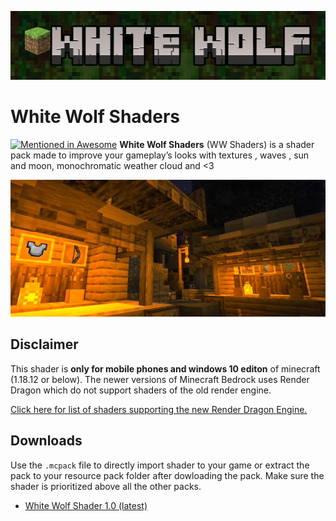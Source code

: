 ![WW Shaders](/textures/images/ww.png)
# White Wolf Shaders
[![Mentioned in Awesome <Awesome Minecraft>](https://awesome.re/mentioned-badge.svg)](https://github.com/bs-community/awesome-minecraft)
   **White Wolf Shaders** (WW Shaders) is a shader pack made to improve your gameplay’s looks with textures , waves , sun and moon, monochromatic weather cloud and <3
   
![Pic_A](/textures/images/img.png)

## Disclaimer

This shader is **only for mobile phones and windows 10 editon** of minecraft (1.18.12 or below). The newer versions of Minecraft Bedrock uses Render Dragon which do not support shaders of the old render engine.

[Click here for list of shaders supporting the new Render Dragon Engine.](https://github.com/DominoKorean/Render-dragon-shader-list)

## Downloads

 Use the `.mcpack` file to directly import shader to your game or extract the pack to your resource pack folder after dowloading the pack. Make sure the shader is prioritized above all the other packs.
   * [White Wolf Shader 1.0 (latest)](https://github.com/NotSnipc/WhiteWolfShaders/releases/tag/release)
